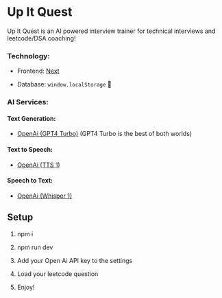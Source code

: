 # Up It Quest

Up It Quest is an AI powered interview trainer for technical interviews and leetcode/DSA coaching!

### Technology:

- Frontend: [Next](https://nextjs.org/)

- Database: `window.localStorage` 🤡

### AI Services:

#### Text Generation:

- [OpenAi (GPT4 Turbo)](https://platform.openai.com/docs/api-reference/chat)  (GPT4 Turbo is the best of both worlds)

#### Text to Speech:
- [OpenAi (TTS 1)](https://platform.openai.com/docs/api-reference/audio/createSpeech) 

#### Speech to Text:
- [OpenAi (Whisper 1)](https://platform.openai.com/docs/api-reference/audio/createTranscription)

## Setup 

1) npm i

2) npm run dev

3) Add your Open Ai API key to the settings

4) Load your leetcode question

5) Enjoy!